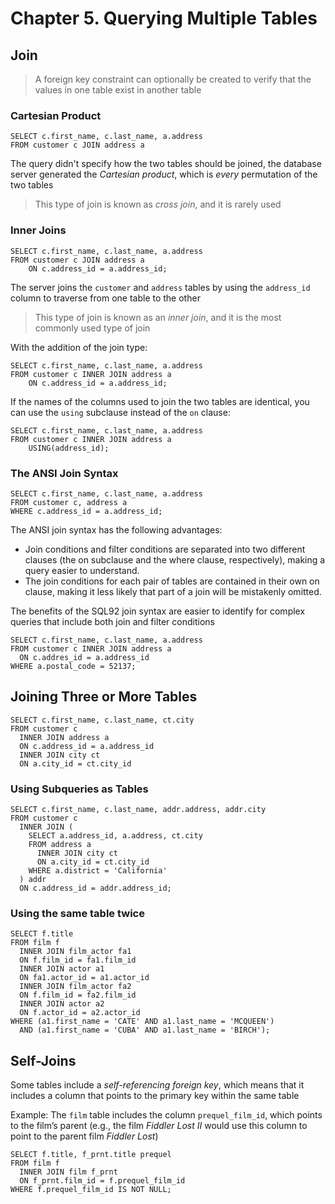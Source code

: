 # Chapter 5. Querying Multiple Tables

## Join

> A foreign key constraint can optionally be created to verify that the values in one table exist in another table

### Cartesian Product

    SELECT c.first_name, c.last_name, a.address
    FROM customer c JOIN address a

The query didn't specify how the two tables should be joined, the database server generated the _Cartesian product_,
which is _every_ permutation of the two tables
> This type of join is known as _cross join_, and it is rarely used

### Inner Joins

    SELECT c.first_name, c.last_name, a.address
    FROM customer c JOIN address a
        ON c.address_id = a.address_id;

The server joins the `customer` and `address` tables by using the `address_id` column to traverse from one table to the
other
> This type of join is known as an _inner join_, and it is the most commonly used type of join

With the addition of the join type:

    SELECT c.first_name, c.last_name, a.address
    FROM customer c INNER JOIN address a
        ON c.address_id = a.address_id;

If the names of the columns used to join the two tables are identical, you can use the `using` subclause instead of
the `on` clause:

    SELECT c.first_name, c.last_name, a.address
    FROM customer c INNER JOIN address a
        USING(address_id);

### The ANSI Join Syntax

    SELECT c.first_name, c.last_name, a.address
    FROM customer c, address a
    WHERE c.address_id = a.address_id;

The ANSI join syntax has the following advantages:

- Join conditions and filter conditions are separated into two different clauses (the on subclause and the where clause,
  respectively), making a query easier to understand.
- The join conditions for each pair of tables are contained in their own on clause, making it less likely that part of a
  join will be mistakenly omitted.

The benefits of the SQL92 join syntax are easier to identify for complex queries that include both join and filter
conditions

    SELECT c.first_name, c.last_name, a.address
    FROM customer c INNER JOIN address a
      ON c.addres_id = a.address_id
    WHERE a.postal_code = 52137;

## Joining Three or More Tables

    SELECT c.first_name, c.last_name, ct.city
    FROM customer c
      INNER JOIN address a
      ON c.address_id = a.address_id
      INNER JOIN city ct
      ON a.city_id = ct.city_id

### Using Subqueries as Tables

    SELECT c.first_name, c.last_name, addr.address, addr.city
    FROM customer c
      INNER JOIN (
        SELECT a.address_id, a.address, ct.city
        FROM address a
          INNER JOIN city ct
          ON a.city_id = ct.city_id
        WHERE a.district = 'California'
      ) addr
      ON c.address_id = addr.address_id;

### Using the same table twice

    SELECT f.title
    FROM film f
      INNER JOIN film_actor fa1
      ON f.film_id = fa1.film_id
      INNER JOIN actor a1
      ON fa1.actor_id = a1.actor_id
      INNER JOIN film_actor fa2
      ON f.film_id = fa2.film_id
      INNER JOIN actor a2
      ON f.actor_id = a2.actor_id
    WHERE (a1.first_name = 'CATE' AND a1.last_name = 'MCQUEEN')
      AND (a1.first_name = 'CUBA' AND a1.last_name = 'BIRCH');

## Self-Joins

Some tables include a _self-referencing foreign key_, which means that it includes a column that points to the primary
key within the same table

Example: The `film` table includes the column `prequel_film_id`, which points to the film’s parent (e.g., the film _Fiddler Lost II_ would use this column to point to the parent film _Fiddler Lost_)

    SELECT f.title, f_prnt.title prequel
    FROM film f
      INNER JOIN film f_prnt
      ON f_prnt.film_id = f.prequel_film_id
    WHERE f.prequel_film_id IS NOT NULL;
